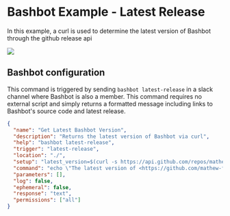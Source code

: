 # Bashbot Example - Latest Release

In this example, a curl is used to determine the latest version of Bashbot through the github release api

<img src="https://i.imgur.com/w3wouOR.gif">

## Bashbot configuration

This command is triggered by sending `bashbot latest-release` in a slack channel where Bashbot is also a member. This command requires no external script and simply returns a formatted message including links to Bashbot's source code and latest release.

```json
{
  "name": "Get Latest Bashbot Version",
  "description": "Returns the latest version of Bashbot via curl",
  "help": "bashbot latest-release",
  "trigger": "latest-release",
  "location": "./",
  "setup": "latest_version=$(curl -s https://api.github.com/repos/mathew-fleisch/bashbot/releases/latest | grep tag_name | cut -d '\"' -f 4)",
  "command": "echo \"The latest version of <https://github.com/mathew-fleisch/bashbot|Bashbot>: <https://github.com/mathew-fleisch/bashbot/releases/tag/$latest_version|$latest_version>\"",
  "parameters": [],
  "log": false,
  "ephemeral": false,
  "response": "text",
  "permissions": ["all"]
}
```

